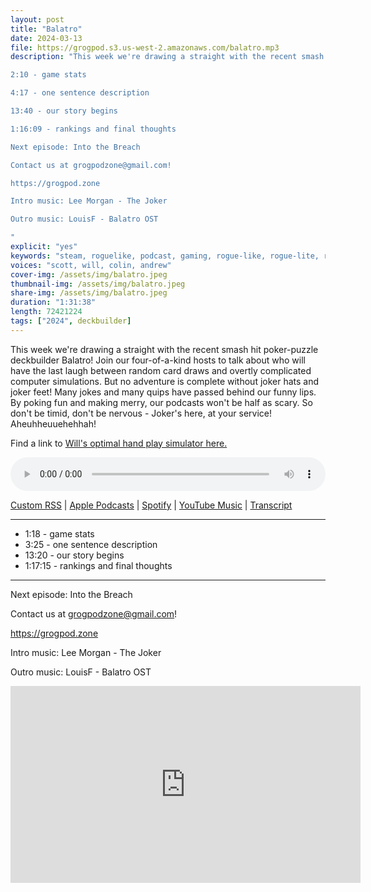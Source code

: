 ```yaml
---
layout: post
title: "Balatro"
date: 2024-03-13
file: https://grogpod.s3.us-west-2.amazonaws.com/balatro.mp3
description: "This week we're drawing a straight with the recent smash hit poker-puzzle deckbuilder Balatro! Join our four-of-a-kind hosts to talk about who will have the last laugh between random card draws and overtly complicated computer simulations. But no adventure is complete without joker hats and joker feet! Many jokes and many quips have passed behind our funny lips. By poking fun and making merry, our podcasts won't be half as scary. So don't be timid, don't be nervous - Joker's here, at your service! Aheuhheuuehehhah!

2:10 - game stats

4:17 - one sentence description

13:40 - our story begins

1:16:09 - rankings and final thoughts

Next episode: Into the Breach

Contact us at grogpodzone@gmail.com!

https://grogpod.zone

Intro music: Lee Morgan - The Joker

Outro music: LouisF - Balatro OST

"
explicit: "yes" 
keywords: "steam, roguelike, podcast, gaming, rogue-like, rogue-lite, roguelite"
voices: "scott, will, colin, andrew"
cover-img: /assets/img/balatro.jpeg
thumbnail-img: /assets/img/balatro.jpeg
share-img: /assets/img/balatro.jpeg
duration: "1:31:38"
length: 72421224 
tags: ["2024", deckbuilder]
---
```


This week we're drawing a straight with the recent smash hit poker-puzzle deckbuilder Balatro! Join our four-of-a-kind hosts to talk about who will have the last laugh between random card draws and overtly complicated computer simulations. But no adventure is complete without joker hats and joker feet! Many jokes and many quips have passed behind our funny lips. By poking fun and making merry, our podcasts won't be half as scary. So don't be timid, don't be nervous - Joker's here, at your service! Aheuhheuuehehhah!


Find a link to [Will's optimal hand play simulator here.](https://github.com/WrightWillT/balatro_hand_probability/tree/main)

<div class="container">
  <audio controls style="width: 100%;">
    <source src="https://grogpod.s3.us-west-2.amazonaws.com/balatro.mp3" type="audio/mpeg">
  </audio>
</div>

[Custom RSS](https://grogpod.zone/feed.xml) | [Apple Podcasts](https://podcasts.apple.com/us/podcast/balatro/id1650474911?i=1000649008229) | [Spotify](https://open.spotify.com/episode/5J02D2HvqPbaXtz6LZ8EJb?si=724xi_7MSFqeTLzB2Dfxuw) | [YouTube Music](https://www.youtube.com/playlist?list=PL-ShOmyMvd4jYFChE6tgj0JYG8RKK4xe0) | [Transcript](https://github.com/ScottBurger/going_rogue_podcast/blob/master/docs/transcripts/balatro.txt)

---
*  1:18 - game stats
*  3:25 - one sentence description
*  13:20 - our story begins
*  1:17:15 - rankings and final thoughts

---



Next episode: Into the Breach

Contact us at grogpodzone@gmail.com!

https://grogpod.zone

Intro music: Lee Morgan - The Joker

Outro music: LouisF - Balatro OST

<div class="embed-responsive embed-responsive-16by9">
<iframe width="560" height="315" src="https://www.youtube.com/embed/5T267eduPu4" title="YouTube video player" frameborder="0" allow="accelerometer; autoplay; clipboard-write; encrypted-media; gyroscope; picture-in-picture" allowfullscreen></iframe>
</div>
